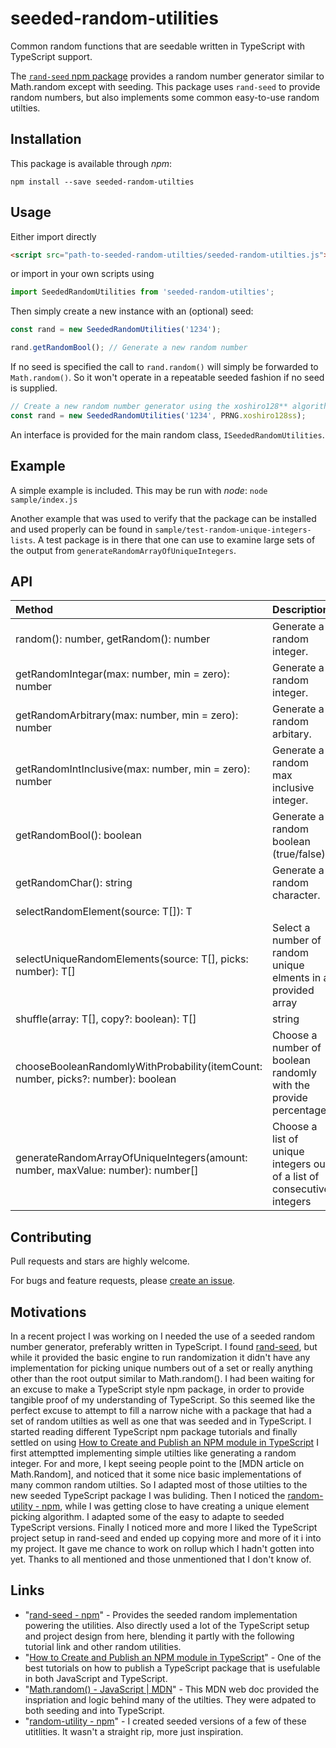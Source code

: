 # seeded-random-utilities
Common random functions that are seedable written in TypeScript with TypeScript support.

The [`rand-seed` npm package](https://www.npmjs.com/package/rand-seed) provides a random number generator similar to Math.random except with seeding.  This package uses `rand-seed` to provide random numbers, but also implements some common easy-to-use random utilties.

## Installation
This package is available through _npm_:

```
npm install --save seeded-random-utilties
```

## Usage
Either import directly

```html
<script src="path-to-seeded-random-utilties/seeded-random-utilties.js"></script>
```

or import in your own scripts using

```javascript
import SeededRandomUtilities from 'seeded-random-utilties';
```

Then simply create a new instance with an (optional) seed:

```javascript
const rand = new SeededRandomUtilities('1234');

rand.getRandomBool(); // Generate a new random number
```

If no seed is specified the call to `rand.random()` will simply be forwarded to `Math.random()`. So it won't operate in a repeatable seeded fashion if no seed is supplied.

```javascript
// Create a new random number generator using the xoshiro128** algorithm
const rand = new SeededRandomUtilities('1234', PRNG.xoshiro128ss);
```

An interface is provided for the main random class, `ISeededRandomUtilities`.

## Example
A simple example is included. This may be run with _node_: `node sample/index.js`

Another example that was used to verify that the package can be installed and used properly can be found in `sample/test-random-unique-integers-lists`.  A test package is in there that one can use to examine large sets of the output from `generateRandomArrayOfUniqueIntegers`.

## API

| Method                        | Description  |
|:------------------------------|:-------------|
| random(): number, getRandom(): number         | Generate a random integer.  |
| getRandomIntegar(max: number, min = zero): number      | Generate a random integer.  |
| getRandomArbitrary(max: number, min = zero): number          | Generate a random arbitary.  |
| getRandomIntInclusive(max: number, min = zero): number  | Generate a random max inclusive integer.  | 
| getRandomBool(): boolean    | Generate a random boolean (true/false). |
| getRandomChar(): string                | Generate a random character. |
|selectRandomElement<T>(source: T[]): T||Selects a random element out of the provided array|
|selectUniqueRandomElements<T>(source: T[], picks: number): T[]|Select a number of random unique elments in a provided array|
|shuffle<T>(array: T[], copy?: boolean): T[]|string| Randomly shuffle a provided array|
|chooseBooleanRandomlyWithProbability(itemCount: number, picks?: number): boolean| Choose a number of boolean randomly with the provide percentage|
|generateRandomArrayOfUniqueIntegers(amount: number, maxValue: number): number[]| Choose a list of unique integers out of a list of consecutive integers|



## Contributing

Pull requests and stars are highly welcome.

For bugs and feature requests, please [create an issue](https://github.com/m4bwav/seeded-random-utilities/issues/new).

## Motivations
In a recent project I was working on I needed the use of a seeded random number generator, preferably written in TypeScript. I found [rand-seed](https://www.npmjs.com/package/rand-seed), but while it provided the basic engine to run randomization it didn't have any implementation for picking unique numbers out of a set or really anything other than the root output similar to Math.random().  I had been waiting for an excuse to make a TypeScript style npm package, in order to provide tangible proof of my understanding of TypeScript.   So this seemed like the perfect excuse to attempt to fill a narrow niche with a package that had a set of random utilties as well as one that was seeded and in TypeScript.
I started reading different TypeScript npm package tutorials and finally settled on using [How to Create and Publish an NPM module in TypeScript](https://codeburst.io/https-chidume-nnamdi-com-npm-module-in-typescript-12b3b22f0724)
I first attemptted implementing simple utilties like generating a random integer.   For and more, I kept seeing people point to the [MDN article on Math.Random], and noticed that it some nice basic implementations of many common random utilties.  So I adapted most of those utilties to the new seeded TypeScript package I was buliding.  Then I noticed the [random-utility - npm](https://www.npmjs.com/package/random-utility), while I was getting close to have creating a unique element picking algorithm.  I adapted some of the easy to adapte to seeded TypeScript versions.
Finally I noticed more and more I liked the TypeScript project setup in rand-seed and ended up copying more and more of it i into my project.  It gave me chance to work on rollup which I hadn't gotten into yet.  Thanks to all mentioned and those unmentioned that I don't know of.


## Links
* "[rand-seed - npm](https://www.npmjs.com/package/rand-seed)" - Provides the seeded random implementation powering the utilities.  Also directly used a lot of the TypeScript setup and project design from here, blending it partly with the following tutorial link and other random utilities.
* "[How to Create and Publish an NPM module in TypeScript](https://codeburst.io/https-chidume-nnamdi-com-npm-module-in-typescript-12b3b22f0724)" - One of the best tutorials on how to publish a TypeScript package that is usefulable in both JavaScript and TypeScript.
* "[Math.random() - JavaScript | MDN](https://developer.mozilla.org/en-US/docs/Web/JavaScript/Reference/Global_Objects/Math/random)" - This MDN web doc provided the inspriation and logic behind many of the utilties.  They were adpated to both seeding and into TypeScript.
* "[random-utility - npm](https://www.npmjs.com/package/random-utility)" - I created seeded versions of a few of these utitlities.  It wasn't a straight rip, more just inspiration. 